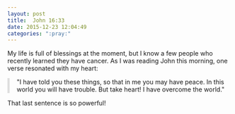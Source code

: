 ```yaml
---
layout: post
title:  John 16:33
date: 2015-12-23 12:04:49
categories: ":pray:"
---
```


<p>My life is full of blessings at the moment, but I know a few people who recently learned they have cancer. As I was reading John this morning, one verse resonated with my heart:</p>

<p style="padding-left:1rem;border-left:5px solid #dfdfdf;">"I have told you these things, so that in me you may have peace. In this world you will have trouble. But take heart! I have overcome the world."</p>

<p>That last sentence is so powerful!</p>
